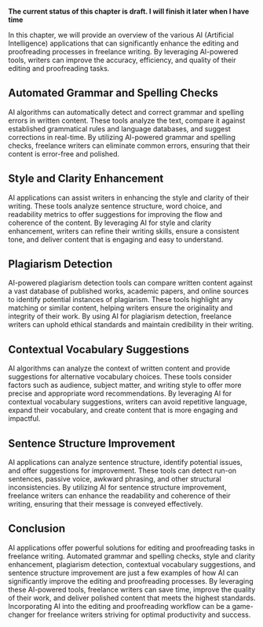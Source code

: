 **The current status of this chapter is draft. I will finish it later when I have time**

In this chapter, we will provide an overview of the various AI (Artificial Intelligence) applications that can significantly enhance the editing and proofreading processes in freelance writing. By leveraging AI-powered tools, writers can improve the accuracy, efficiency, and quality of their editing and proofreading tasks.

Automated Grammar and Spelling Checks
-------------------------------------

AI algorithms can automatically detect and correct grammar and spelling errors in written content. These tools analyze the text, compare it against established grammatical rules and language databases, and suggest corrections in real-time. By utilizing AI-powered grammar and spelling checks, freelance writers can eliminate common errors, ensuring that their content is error-free and polished.

Style and Clarity Enhancement
-----------------------------

AI applications can assist writers in enhancing the style and clarity of their writing. These tools analyze sentence structure, word choice, and readability metrics to offer suggestions for improving the flow and coherence of the content. By leveraging AI for style and clarity enhancement, writers can refine their writing skills, ensure a consistent tone, and deliver content that is engaging and easy to understand.

Plagiarism Detection
--------------------

AI-powered plagiarism detection tools can compare written content against a vast database of published works, academic papers, and online sources to identify potential instances of plagiarism. These tools highlight any matching or similar content, helping writers ensure the originality and integrity of their work. By using AI for plagiarism detection, freelance writers can uphold ethical standards and maintain credibility in their writing.

Contextual Vocabulary Suggestions
---------------------------------

AI algorithms can analyze the context of written content and provide suggestions for alternative vocabulary choices. These tools consider factors such as audience, subject matter, and writing style to offer more precise and appropriate word recommendations. By leveraging AI for contextual vocabulary suggestions, writers can avoid repetitive language, expand their vocabulary, and create content that is more engaging and impactful.

Sentence Structure Improvement
------------------------------

AI applications can analyze sentence structure, identify potential issues, and offer suggestions for improvement. These tools can detect run-on sentences, passive voice, awkward phrasing, and other structural inconsistencies. By utilizing AI for sentence structure improvement, freelance writers can enhance the readability and coherence of their writing, ensuring that their message is conveyed effectively.

Conclusion
----------

AI applications offer powerful solutions for editing and proofreading tasks in freelance writing. Automated grammar and spelling checks, style and clarity enhancement, plagiarism detection, contextual vocabulary suggestions, and sentence structure improvement are just a few examples of how AI can significantly improve the editing and proofreading processes. By leveraging these AI-powered tools, freelance writers can save time, improve the quality of their work, and deliver polished content that meets the highest standards. Incorporating AI into the editing and proofreading workflow can be a game-changer for freelance writers striving for optimal productivity and success.
